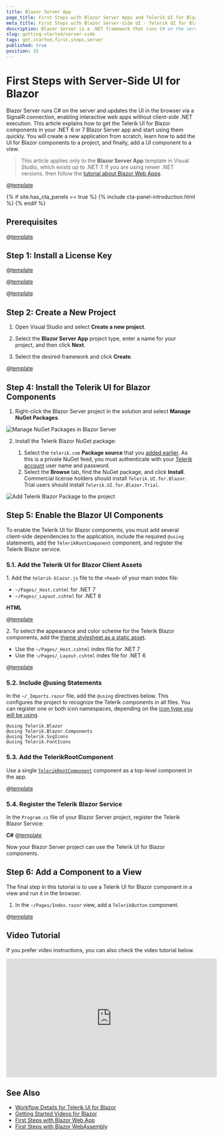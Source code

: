 ```yaml
---
title: Blazor Server App
page_title: First Steps with Blazor Server Apps and Telerik UI for Blazor
meta_title: First Steps with Blazor Server-Side UI - Telerik UI for Blazor
description: Blazor Server is a .NET framework that runs C# on the server, enabling interactive UIs via SignalR.
slug: getting-started/server-side
tags: get,started,first,steps,server
published: true
position: 15
---
```


# First Steps with Server-Side UI for Blazor

Blazor Server runs C# on the server and updates the UI in the browser via a SignalR connection, enabling interactive web apps without client-side .NET execution. This article explains how to get the Telerik UI for Blazor components in your .NET 6 or 7 Blazor Server app and start using them quickly. You will create a new application from scratch, learn how to add the UI for Blazor components to a project, and finally, add a UI component to a view.

> This article applies only to the **Blazor Server App** template in Visual Studio, which exists up to .NET 7. If you are using newer .NET versions, then follow the [tutorial about Blazor Web Apps](slug:getting-started/web-app).

@[template](/_contentTemplates/common/get-started.md#prerequisites-tip)

{% if site.has_cta_panels == true %}
{% include cta-panel-introduction.html %}
{% endif %}

## Prerequisites

@[template](/_contentTemplates/common/get-started.md#prerequisites-download)

## Step 1: Install a License Key

@[template](/_contentTemplates/common/get-started.md#license-key-version)

@[template](/_contentTemplates/common/get-started.md#license-key-manual-steps)

@[template](/_contentTemplates/common/get-started.md#license-key-know-more-link)

## Step 2: Create a New Project

1. Open Visual Studio and select **Create a new project**.

1. Select the **Blazor Server App** project type, enter a name for your project, and then click **Next**.

1. Select the desired framework and click **Create**.

@[template](/_contentTemplates/common/get-started.md#add-nuget-feed)

## Step 4: Install the Telerik UI for Blazor Components

1. Right-click  the Blazor Server project in the solution and select **Manage NuGet Packages**.

![Manage NuGet Packages in Blazor Server](images/manage-nuget-packages-for-server-app.png)

2. Install the Telerik Blazor NuGet package:

   1. Select the `telerik.com` **Package source** that you [added earlier](#step-3-add-the-telerik-nuget-feed-to-visual-studio). As this is a private NuGet feed, you must authenticate with your [Telerik account](https://www.telerik.com/account/) user name and password.
   1. Select the **Browse** tab, find the NuGet package, and click **Install**. Commercial license holders should install `Telerik.UI.for.Blazor`. Trial users should install `Telerik.UI.for.Blazor.Trial`.

![Add Telerik Blazor Package to the project](images/add-telerik-nuget-to-server-app.png)

## Step 5: Enable the Blazor UI Components

To enable the Telerik UI for Blazor components, you must add several client-side dependencies to the application, include the required `@using` statements, add the `TelerikRootComponent` component, and register the Telerik Blazor service.

### 5.1. Add the Telerik UI for Blazor Client Assets

1\. Add the `telerik-blazor.js` file to the `<head>` of your main index file:

  * `~/Pages/_Host.cshtml` for .NET 7
  * `~/Pages/_Layout.cshtml` for .NET 6

**HTML**

@[template](/_contentTemplates/common/js-interop-file.md#js-interop-file-snippet)

2\. To select the appearance and color scheme for the Telerik Blazor components, add the [theme stylesheet as a static asset](slug:themes-overview#using-a-theme).

 * Use the `~/Pages/_Host.cshtml` index file for .NET 7
 * Use the `~/Pages/_Layout.cshtml` index file for .NET 6

@[template](/_contentTemplates/common/js-interop-file.md#theme-static-asset-snippet)

### 5.2. Include @using Statements

In the `~/_Imports.razor` file, add the `@using` directives below. This configures the project to recognize the Telerik components in all files. You can register one or both icon namespaces, depending on the [icon type you will be using](slug:common-features-icons).

````RAZOR.skip-repl
@using Telerik.Blazor
@using Telerik.Blazor.Components
@using Telerik.SvgIcons
@using Telerik.FontIcons
````

### 5.3. Add the TelerikRootComponent

Use a single [`TelerikRootComponent`](slug:rootcomponent-overview) component as a top-level component in the app.

@[template](/_contentTemplates/common/get-started.md#root-component-main-layout)

### 5.4. Register the Telerik Blazor Service

In the `Program.cs` file of your Blazor Server project, register the Telerik Blazor Service:

**C#**
@[template](/_contentTemplates/common/js-interop-file.md#register-telerik-service-server)

Now your Blazor Server project can use the Telerik UI for Blazor components.

## Step 6: Add a Component to a View

The final step in this tutorial is to use a Telerik UI for Blazor component in a view and run it in the browser.

1. In the `~/Pages/Index.razor` view, add a `TelerikButton` component.

@[template](/_contentTemplates/common/get-started.md#add-component-sample)

## Video Tutorial

If you prefer video instructions, you can also check the video tutorial below.

<iframe width="560" height="315" src="https://www.youtube.com/embed/fwR8Yxe7DPQ" frameborder="0" allow="accelerometer; autoplay; encrypted-media; gyroscope; picture-in-picture" allowfullscreen></iframe>

## See Also

* [Workflow Details for Telerik UI for Blazor](slug:getting-started/what-you-need)
* [Getting Started Videos for Blazor](https://www.youtube.com/watch?v=aaRAZYaJ4xc&list=PLvmaC-XMqeBYPTwcm478vs8Rujq2tiVJo)
* [First Steps with Blazor Web App](slug:getting-started/web-app)
* [First Steps with Blazor WebAssembly](slug:getting-started/client-side)

<script type="application/ld+json">
{
  "@context": "https://schema.org", 
  "@type": "VideoObject", 
  "name": "Adding Telerik UI for Blazor to an Existing Blazor Project", 
  "description": "Telerik UI for Blazor components have been built from the ground-up to ensure you experience shorter development cycles, quick iterations and cut time to market. In this short video, we'll learn how to add the components to an existing Blazor Project.", 
  "thumbnailUrl": "https://img.youtube.com/vi/fwR8Yxe7DPQ/maxresdefault.jpg", 
  "uploadDate": "2020-02-24", 
  "duration": "PT4M14S", 
  "contentUrl": "https://youtu.be/fwR8Yxe7DPQ", 
  "embedUrl": "https://www.youtube.com/embed/fwR8Yxe7DPQ" 
}
</script>